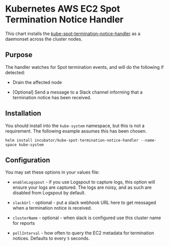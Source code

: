 # Kubernetes AWS EC2 Spot Termination Notice Handler

This chart installs the [kube-spot-termination-notice-handler](https://github.com/mumoshu/kube-spot-termination-notice-handler) as a daemonset across the cluster nodes.

## Purpose

The handler watches for Spot termination events, and will do the following if detected:

* Drain the affected node

* [Optional] Send a message to a Slack channel informing that a termination notice has been received.

## Installation

You should install into the `kube-system` namespace, but this is not a requirement. The following example assumes this has been chosen.

```
helm install incubator/kube-spot-termination-notice-handler --name-space kube-system
```

## Configuration

You may set these options in your values file:

* `enableLogspout` - if you use Logspout to capture logs, this option will ensure your logs are captured. The logs are noisy, and as such are disabled from Logspout by default.

* `slackUrl` - optional - put a slack webhook URL here to get messaged when a termination notice is received.

* `clusterName` - optional - when slack is configured use this cluster name for reports

* `pollInterval` - how often to query the EC2 metadata for termination notices. Defaults to every `5` seconds.
